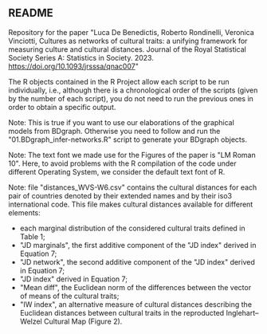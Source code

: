 ## README

Repository for the paper "Luca De Benedictis, Roberto Rondinelli, Veronica Vinciotti, Cultures as networks of cultural traits: a unifying framework for measuring culture and cultural distances. Journal of the Royal Statistical Society Series A: Statistics in Society. 2023. https://doi.org/10.1093/jrsssa/qnac007"

The R objects contained in the R Project allow each script to be run individually, i.e., although there is a chronological order of the scripts (given by the number of each script), you do not need to run the previous ones in order to obtain a specific output.



Note: This is true if you want to use our elaborations of the graphical models from BDgraph. Otherwise you need to follow and run the "01.BDgraph_infer-networks.R" script to generate your BDgraph objects. 

Note: The text font we made use for the Figures of the paper is "LM Roman 10". Here, to avoid problems with the R compilation of the code under different Operating System, we consider the default text font of R.

Note: file "distances_WVS-W6.csv" contains the cultural distances for each pair of countries denoted by their extended names and by their iso3 international code. This file makes cultural distances available for different elements:
- each marginal distribution of the considered cultural traits defined in Table 1;
- "JD marginals", the first additive component of the "JD index" derived in Equation 7;
- "JD network", the second additive component of the "JD index" derived in Equation 7;
- "JD index" derived in Equation 7;
- "Mean diff", the Euclidean norm of the differences between the vector of means of the cultural traits;
- "IW index", an alternative measure of cultural distances describing the Euclidean distances between cultural traits in the reproducted Inglehart–Welzel Cultural Map (Figure 2).



